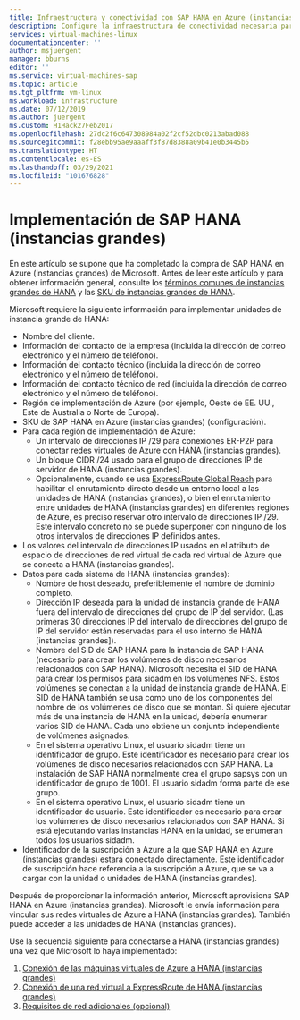 ```yaml
---
title: Infraestructura y conectividad con SAP HANA en Azure (instancias grandes) | Microsoft Docs
description: Configure la infraestructura de conectividad necesaria para usar SAP HANA en Azure (instancias grandes).
services: virtual-machines-linux
documentationcenter: ''
author: msjuergent
manager: bburns
editor: ''
ms.service: virtual-machines-sap
ms.topic: article
ms.tgt_pltfrm: vm-linux
ms.workload: infrastructure
ms.date: 07/12/2019
ms.author: juergent
ms.custom: H1Hack27Feb2017
ms.openlocfilehash: 27dc2f6c647308984a02f2cf52dbc0213abad088
ms.sourcegitcommit: f28ebb95ae9aaaff3f87d8388a09b41e0b3445b5
ms.translationtype: HT
ms.contentlocale: es-ES
ms.lasthandoff: 03/29/2021
ms.locfileid: "101676828"
---
```

# <a name="sap-hana-large-instances-deployment"></a>Implementación de SAP HANA (instancias grandes) 

En este artículo se supone que ha completado la compra de SAP HANA en Azure (instancias grandes) de Microsoft. Antes de leer este artículo y para obtener información general, consulte los [términos comunes de instancias grandes de HANA](hana-know-terms.md) y las [SKU de instancias grandes de HANA](hana-available-skus.md).


Microsoft requiere la siguiente información para implementar unidades de instancia grande de HANA:

- Nombre del cliente.
- Información del contacto de la empresa (incluida la dirección de correo electrónico y el número de teléfono).
- Información del contacto técnico (incluida la dirección de correo electrónico y el número de teléfono).
- Información del contacto técnico de red (incluida la dirección de correo electrónico y el número de teléfono).
- Región de implementación de Azure (por ejemplo, Oeste de EE. UU., Este de Australia o Norte de Europa).
- SKU de SAP HANA en Azure (instancias grandes) (configuración).
- Para cada región de implementación de Azure:
    - Un intervalo de direcciones IP /29 para conexiones ER-P2P para conectar redes virtuales de Azure con HANA (instancias grandes).
    - Un bloque CIDR /24 usado para el grupo de direcciones IP de servidor de HANA (instancias grandes).
    - Opcionalmente, cuando se usa [ExpressRoute Global Reach](../../../expressroute/expressroute-global-reach.md) para habilitar el enrutamiento directo desde un entorno local a las unidades de HANA (instancias grandes), o bien el enrutamiento entre unidades de HANA (instancias grandes) en diferentes regiones de Azure, es preciso reservar otro intervalo de direcciones IP /29. Este intervalo concreto no se puede superponer con ninguno de los otros intervalos de direcciones IP definidos antes.
- Los valores del intervalo de direcciones IP usados en el atributo de espacio de direcciones de red virtual de cada red virtual de Azure que se conecta a HANA (instancias grandes).
- Datos para cada sistema de HANA (instancias grandes):
  - Nombre de host deseado, preferiblemente el nombre de dominio completo.
  - Dirección IP deseada para la unidad de instancia grande de HANA fuera del intervalo de direcciones del grupo de IP del servidor. (Las primeras 30 direcciones IP del intervalo de direcciones del grupo de IP del servidor están reservadas para el uso interno de HANA [instancias grandes]).
  - Nombre del SID de SAP HANA para la instancia de SAP HANA (necesario para crear los volúmenes de disco necesarios relacionados con SAP HANA). Microsoft necesita el SID de HANA para crear los permisos para sidadm en los volúmenes NFS. Estos volúmenes se conectan a la unidad de instancia grande de HANA. El SID de HANA también se usa como uno de los componentes del nombre de los volúmenes de disco que se montan. Si quiere ejecutar más de una instancia de HANA en la unidad, debería enumerar varios SID de HANA. Cada uno obtiene un conjunto independiente de volúmenes asignados.
  - En el sistema operativo Linux, el usuario sidadm tiene un identificador de grupo. Este identificador es necesario para crear los volúmenes de disco necesarios relacionados con SAP HANA. La instalación de SAP HANA normalmente crea el grupo sapsys con un identificador de grupo de 1001. El usuario sidadm forma parte de ese grupo.
  - En el sistema operativo Linux, el usuario sidadm tiene un identificador de usuario. Este identificador es necesario para crear los volúmenes de disco necesarios relacionados con SAP HANA. Si está ejecutando varias instancias HANA en la unidad, se enumeran todos los usuarios sidadm. 
- Identificador de la suscripción a Azure a la que SAP HANA en Azure (instancias grandes) estará conectado directamente. Este identificador de suscripción hace referencia a la suscripción a Azure, que se va a cargar con la unidad o unidades de HANA (instancias grandes).

Después de proporcionar la información anterior, Microsoft aprovisiona SAP HANA en Azure (instancias grandes). Microsoft le envía información para vincular sus redes virtuales de Azure a HANA (instancias grandes). También puede acceder a las unidades de HANA (instancias grandes).

Use la secuencia siguiente para conectarse a HANA (instancias grandes) una vez que Microsoft lo haya implementado:

1. [Conexión de las máquinas virtuales de Azure a HANA (instancias grandes)](hana-connect-azure-vm-large-instances.md)
2. [Conexión de una red virtual a ExpressRoute de HANA (instancias grandes)](hana-connect-vnet-express-route.md)
3. [Requisitos de red adicionales (opcional)](hana-additional-network-requirements.md)
